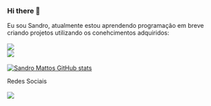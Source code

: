 ### Hi there 👋

Eu sou Sandro, atualmente estou aprendendo programação em breve criando projetos utilizando os conehcimentos adquiridos:
<br>
<br>
<img src ="https://img.shields.io/badge/HTML-239120?style=for-the-badge&logo=html5&logoColor=white"/>
<br>
<img src = "https://img.shields.io/badge/CSS-239120?&style=for-the-badge&logo=css3&logoColor=white"/>
<br>
<br>
[![Sandro Mattos GitHub stats](https://github-readme-stats.vercel.app/api?username=SandromattosDev)](https://github.com/anuraghazra/github-readme-stats)

Redes Sociais
<br>
<br>
<a href = "https://www.linkedin.com/in/sandro-mattos-1b3899190"><img  src ="https://img.shields.io/badge/LinkedIn-0077B5?style=for-the-badge&logo=linkedin&logoColor=white"/></a>

